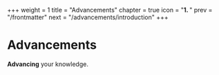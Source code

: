 +++
weight = 1
title = "Advancements"
chapter = true
icon = "<b>1. </b>"
prev = "/frontmatter"
next = "/advancements/introduction"
+++

# Advancements

**Advancing** your knowledge.